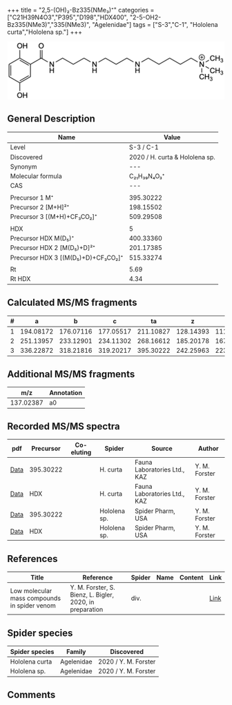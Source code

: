+++
title = "2,5-(OH)₂-Bz335(NMe₃)⁺"
categories = ["C21H39N4O3","P395","D198","HDX400",
"2-5-OH2-Bz335(NMe3)","335(NMe3)",
"Agelenidae"]
tags = ["S-3","C-1",
"Hololena curta","Hololena sp."]
+++

![](/img/2-5-OH2-Bz335(NMe3).png)

## General Description

| Name                       | Value              |
|----------------------------|--------------------|
| Level                      | S-3 / C-1          |
| Discovered                 | 2020 / H. curta & Hololena sp. |
| Synonym                    | ---                |
| Molecular formula          | C₂₁H₃₉N₄O₃⁺                   |
| CAS                        | ---                |
|                            |                    |
| Precursor 1  M⁺         | 395.30222                   |
| Precursor 2 [M+H]²⁺       | 198.15502                   |
| Precursor 3 [(M+H)+CF₃CO₂]⁺              | 509.29508                   |
|                            |                    |
| HDX                        | 5                   |
| Precursor HDX    M(D₅)⁺   | 400.33360                   |
| Precursor HDX 2 [M(D₅)+D]²⁺ | 201.17385                   |
| Precursor HDX 3 [(M(D₅)+D)+CF₃CO₂]⁺         | 515.33274                   |
|                            |                    |
| Rt                         | 5.69                   |
| Rt HDX                     | 4.34                   |

## Calculated MS/MS fragments

| # | a         | b         | c         | ta        | z         | y         | tz        |
|---|-----------|-----------|-----------|-----------|-----------|-----------|-----------|
| 1 | 194.08172 | 176.07116 | 177.05517 | 211.10827 | 128.14393 | 111.11738 | 146.17830 |
| 2 | 251.13957 | 233.12901 | 234.11302 | 268.16612 | 185.20178 | 167.16740 | 203.23615 |
| 3 | 336.22872 | 318.21816 | 319.20217 | 395.30222 | 242.25963 | 223.21743 | 260.29400 |

## Additional MS/MS fragments

| m/z       | Annotation |
|-----------|------------|
| 137.02387 | a0         |

## Recorded MS/MS spectra

| pdf                                             | Precursor | Co-eluting | Spider      | Source                       | Author        |
|-------------------------------------------------|-----------|------------|-------------|------------------------------|---------------|
| [Data](/pdf/H-curta/395_2-5-OH2-Bz335(NMe3)_Hc.pdf) | 395.30222 |           | H. curta | Fauna Laboratories Ltd., KAZ | Y. M. Forster |
| [Data](/pdf/H-curta/395_2-5-OH2-Bz335(NMe3)_Hc_HDX.pdf) | HDX |           | H. curta | Fauna Laboratories Ltd., KAZ | Y. M. Forster |
| [Data](/pdf/Hololena-sp/395_2-5-OH2-Bz335(NMe3)_Ho-sp.pdf) | 395.30222 |           | Hololena sp. | Spider Pharm, USA | Y. M. Forster |
| [Data](/pdf/Hololena-sp/395_2-5-OH2-Bz335(NMe3)_Ho-sp_HDX.pdf) | HDX |           | Hololena sp. | Spider Pharm, USA | Y. M. Forster |


## References

| Title | Reference | Spider | Name | Content | Link |
|-------|-----------|--------|------|---------|------|
| Low molecular mass compounds in spider venom      | Y. M. Forster, S. Bienz, L. Bigler, 2020, in preparation          | div.       |   |   | [Link](unknown) |

## Spider species

| Spider species     | Family     | Discovered           |
|--------------------|------------|----------------------|
| Hololena curta | Agelenidae | 2020 / Y. M. Forster |
| Hololena sp. | Agelenidae | 2020 / Y. M. Forster |


## Comments